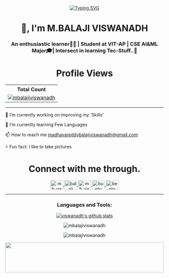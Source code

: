 <div align="center">

<a href="https://git.io/typing-svg">
  <img src="https://readme-typing-svg.demolab.com?font=Exo+2&size=30&pause=1000&color=9C14E4&background=FCFCFF00&width=450&lines=Hi...%F0%9F%91%8Bthere%2C+balaji++here..;Thank+you+%F0%9F%98%8Afor+visiting+.." alt="Typing SVG" />
</a>

<h1 align="center">👋, I'm M.BALAJI VISWANADH</h1>
<h3 align="center">An enthusiastic learner🤸‍♀️ | Student at VIT-AP | CSE AI&ML Major🎓| Intersect in learning Tec-Stuff..📎</h3>

# Profile Views


  <table>
    <tr>
      <!-- <th>Profile Views</th> -->
      <th>Total Count</th>
    </tr>
    <tr>
      <td>
         <a href="https://github.com/thinkright20"> <img src="https://komarev.com/ghpvc/?username=mbalajiviswanadh&label=Profile%20views&color=0e75b6&style=flat" alt="mbalajiviswanadh"> </a>
      </td>
    </tr>
  </table>
<!-- <p align="center"> <img src="https://komarev.com/ghpvc/?username=mbalajiviswanadh&label=Profile%20views&color=0e75b6&style=flat" alt="mbalajiviswanadh" /> </p>
 -->
 <hr>
<p align="left">🔭 I’m currently working on improving my 'Skills'</p>
<p align="left">🌱 I’m currently learning Few Languages</p>
<p align="left">📫 How to reach me <a href="mailto:madhavareddybalajiviswanadh@gmail.com">madhavareddybalajiviswanadh@gmail.com</a></p>
<p align="left">⚡ Fun fact: I like to take pictures</p>

# Connect with me through.
<p align="center">
<a href="https://twitter.com/mb_viswanadh" target="blank">
  <img align="center" src="https://raw.githubusercontent.com/rahuldkjain/github-profile-readme-generator/master/src/images/icons/Social/twitter.svg" alt="mb_viswanadh" height="30" width="40" />
</a>
<a href="https://www.linkedin.com/in/balaji-viswanadh-875473220/" target="blank">
  <img align="center" src="https://raw.githubusercontent.com/rahuldkjain/github-profile-readme-generator/master/src/images/icons/Social/linked-in-alt.svg" alt="balaji visanadh" height="30" width="40" />
</a>
<a href="https://instagram.com/mb_viswanadh" target="blank">
  <img align="center" src="https://raw.githubusercontent.com/rahuldkjain/github-profile-readme-generator/master/src/images/icons/Social/instagram.svg" alt="mb_viswanadh" height="30" width="40" />
</a>
<a href="https://discord.gg/bunty </>#6750" target="blank">
  <img align="center" src="https://raw.githubusercontent.com/rahuldkjain/github-profile-readme-generator/master/src/images/icons/Social/discord.svg" alt="bunty </>#6750" height="30" width="40" />
</a>
<a href="https://bento.me/mbviswanadh" target="blank">
  <img align="center" src="https://pbs.twimg.com/profile_images/1603027246255685633/R8UyVx4C_400x400.jpg" alt="bento" height="30" width="40" />
</a>

</p>
<hr>
<h3 align="center">Languages and Tools:</h3>

<p align="center"> 
  <!-- Your icons here -->
</p>

[![viswanadh's github stats](https://bad-apple-github-readme.vercel.app/api?username=mbalajiviswanadh&show_icons=true&count_private=true&line_height=20&icon_color=00b3ff&theme=blue-green&title_color=00b3ff)](#)
<p align="center">
  <img align="center" src="https://github-readme-mwendwa.vercel.app/api/top-langs/?username=mbalajiviswanadh&layout=compact&count_private=true&theme=blue-green&title_color=00b3ff" alt="mbalajiviswanadh" />
</p>

<p align="center">
  <img align="center" src="https://github-readme-streak-stats.herokuapp.com/?user=mbalajiviswanadh&theme=blueberry_duo" alt="mbalajiviswanadh" />
</p>

</div>
<p align="center">
  <img src="https://capsule-render.vercel.app/api?type=waving&color=gradient&height=96&section=footer" width="100%" height="96" />
</p>
